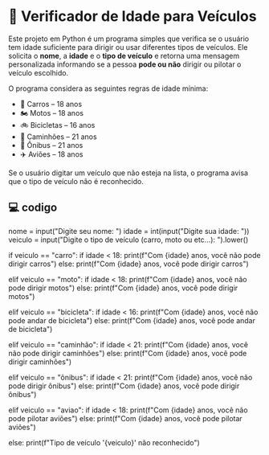 # 🚦 Verificador de Idade para Veículos

Este projeto em Python é um programa simples que verifica se o usuário tem idade suficiente para dirigir ou usar diferentes tipos de veículos. Ele solicita o **nome**, a **idade** e o **tipo de veículo** e retorna uma mensagem personalizada informando se a pessoa **pode ou não** dirigir ou pilotar o veículo escolhido.

O programa considera as seguintes regras de idade mínima:  
- 🚗 Carros – 18 anos  
- 🏍️ Motos – 18 anos  
- 🚲 Bicicletas – 16 anos  
- 🚚 Caminhões – 21 anos  
- 🚌 Ônibus – 21 anos  
- ✈️ Aviões – 18 anos  

Se o usuário digitar um veículo que não esteja na lista, o programa avisa que o tipo de veículo não é reconhecido.

## 💻 codigo

nome = input("Digite seu nome: ")
idade = int(input("Digite sua idade: "))
veiculo = input("Digite o tipo de veículo (carro, moto ou etc...): ").lower()

if veiculo == "carro":
    if idade < 18:
        print(f"Com {idade} anos, você não pode dirigir carros")
    else:
        print(f"Com {idade} anos, você pode dirigir carros")

elif veiculo == "moto":
    if idade < 18:
        print(f"Com {idade} anos, você não pode dirigir motos")
    else:
        print(f"Com {idade} anos, você pode dirigir motos")

elif veiculo == "bicicleta":
    if idade < 16:
        print(f"Com {idade} anos, você não pode andar de bicicleta")
    else:
        print(f"Com {idade} anos, você pode andar de bicicleta")

elif veiculo == "caminhão": 
    if idade < 21:
        print(f"Com {idade} anos, você não pode dirigir caminhões")
    else:
        print(f"Com {idade} anos, você pode dirigir caminhões")

elif veiculo == "ônibus":
    if idade < 21:
        print(f"Com {idade} anos, você não pode dirigir ônibus")
    else:
        print(f"Com {idade} anos, você pode dirigir ônibus")

elif veiculo == "aviao":
    if idade < 18:
        print(f"Com {idade} anos, você não pode pilotar aviões")
    else:
        print(f"Com {idade} anos, você pode pilotar aviões")

else:
    print(f"Tipo de veículo '{veiculo}' não reconhecido")
